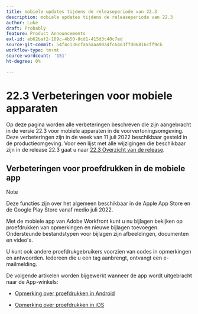 ```yaml
---
title: mobiele updates tijdens de releaseperiode van 22.3
description: mobiele updates tijdens de releaseperiode van 22.3
author: Luke
draft: Probably
feature: Product Announcements
exl-id: eb62baf2-109c-4b50-8cd1-415d3c40c7ed
source-git-commit: 54f4c136cfaaaaaa90a4fc64d3ffd06816cff9cb
workflow-type: tm+mt
source-wordcount: '151'
ht-degree: 0%

---
```


# 22.3 Verbeteringen voor mobiele apparaten

Op deze pagina worden alle verbeteringen beschreven die zijn aangebracht in de versie 22.3 voor mobiele apparaten in de voorvertoningsomgeving. Deze verbeteringen zijn in de week van 11 juli 2022 beschikbaar gesteld in de productieomgeving. Voor een lijst met alle wijzigingen die beschikbaar zijn in de release 22.3 gaat u naar [22.3 Overzicht van de release](../../../product-announcements/product-releases/22.3-release-activity/22-3-release-overview.md).

## Verbeteringen voor proefdrukken in de mobiele app

>[!NOTE]
>
>Deze functies zijn over het algemeen beschikbaar in de Apple App Store en de Google Play Store vanaf medio juli 2022.


Met de mobiele app van Adobe Workfront kunt u nu bijlagen bekijken op proefdrukken van opmerkingen en nieuwe bijlagen toevoegen. Ondersteunde bestandstypen voor bijlagen zijn afbeeldingen, documenten en video&#39;s.

U kunt ook andere proefdrukgebruikers voorzien van codes in opmerkingen en antwoorden. Iedereen die u een tag aanbrengt, ontvangt een e-mailmelding.

De volgende artikelen worden bijgewerkt wanneer de app wordt uitgebracht naar de App-winkels:

* [Opmerking over proefdrukken in Android](/help/quicksilver/workfront-basics/mobile-apps/using-the-workfront-mobile-app/comment-on-proofs-android.md)

* [Opmerking over proefdrukken in iOS](/help/quicksilver/workfront-basics/mobile-apps/using-the-workfront-mobile-app/comment-on-proofs-ios.md)
